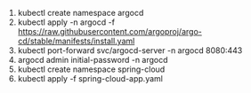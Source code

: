 1. kubectl create namespace argocd
2. kubectl apply -n argocd -f https://raw.githubusercontent.com/argoproj/argo-cd/stable/manifests/install.yaml
3. kubectl port-forward svc/argocd-server -n argocd 8080:443
4. argocd admin initial-password -n argocd
5. kubectl create namespace spring-cloud
6. kubectl apply -f spring-cloud-app.yaml